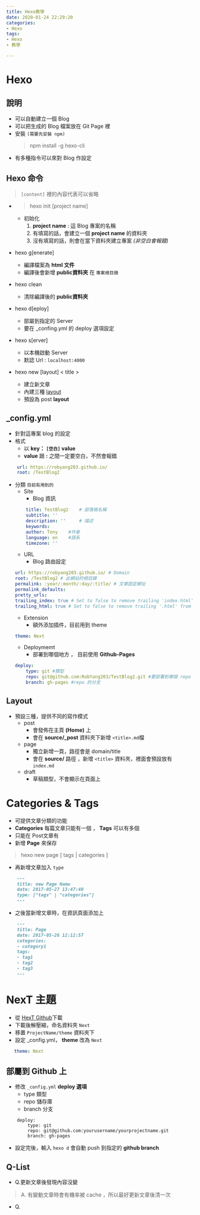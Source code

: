 ```yaml
---
title: Hexo教學
date: 2020-01-24 22:29:20
categories:
- Hexo
tags: 
- Hexo
- 教學

---
```


# Hexo

##  說明
* 可以自動建立一個 Blog 
* 可以把生成的 Blog 檔案放在 Git Page 裡
* 安裝 `(需要先安裝 npm)`
    > npm install -g hexo-cli
* 有多種指令可以來對 Blog 作設定

## Hexo 命令 
> `[content]` 裡的內容代表可以省略
* > hexo init [project name] 
    *  初始化          
        1. **project name** : 這 Blog 專案的名稱 
        2. 有填寫的話，會建立一個 **project name** 的資料夾 
        3. 沒有填寫的話，則會在當下資料夾建立專案 *(非空白會報錯)*

*  hexo g[enerate]
    *  編譯檔案為 **html 文件**
    *  編譯後會新增 **public資料夾** 在 `專案根目錄`
* hexo clean
    * 清除編譯後的 **public資料夾**
* hexo d[eploy]
    * 部屬到指定的 Server
    * 要在 _confing.yml 的 deploy 選項設定
* hexo s[erver]
    * 以本機啟動 Server
    * 默認 Url : `localhost:4000`

* hexo new [layout] < title >
    * 建立新文章
    * 內建三種 [layout](#Layout)
    * 預設為 post **layout**



## _config.yml
* 針對這專案 blog 的設定
* 格式
    * 以 **key： `[空白]` value** 
    * **value** 跟 **:** 之間一定要空白，不然會報錯
``` yml
    url: https://robyang203.github.io/
    root: /TestBlog2
```
* 分類 `目前有用到的`
    * Site
        * Blog 資訊
    ``` yml
        title: TestBlog2    # 部落格名稱
        subtitle: ''    
        description: ''     # 描述
        keywords:
        author: Tony    #作者
        language: en    #語系
        timezone: ''
    ```
    * URL
        * Blog 路由設定
    ``` yml
    url: https://robyang203.github.io/ # Domain
    root: /TestBlog2 # 此網站的根目錄
    permalink: :year/:month/:day/:title/ # 文章固定網址
    permalink_defaults:
    pretty_urls:
    trailing_index: true # Set to false to remove trailing 'index.html' from permalinks
    trailing_html: true # Set to false to remove trailing '.html' from permalinks
    ```
    * Extension
        * 額外添加插件，目前用到 theme
    ``` yml
    theme: Next 
    ```
    * Deploymemt
        * 部署到哪個地方 ， 目前使用 **Github-Pages**
    ``` yml
    deploy:
        type: git #類型
        repo: git@github.com:RobYang203/TestBlog2.git #要部署到哪個 repo
        branch: gh-pages #repo 的分支
    ```

    
## Layout
* 預設三種，提供不同的寫作模式
    * post
        * 會發佈在主頁 **(Home)** 上
        * 會在 **source/_post** 資料夾下新增 `<title>.md`檔
    * page
        * 獨立新增一頁，路徑會是 domain/title
        * 會在 **source/** 路徑 ，新增 `<title>` 資料夾，裡面會預設放有 `index.md` 
    * draft
        * 草稿類型，不會顯示在頁面上

# Categories & Tags
* 可提供文章分類的功能
* **Categories** 每篇文章只能有一個 ， **Tags** 可以有多個
* 只能在 Post文章有
* 新增 **Page** 來保存 
> hexo new page [ tags | categories ]
* 再新增文章加入 `type`
``` markdown
    ---
    title: new Page Namw
    date: 2017-05-27 13:47:40
    type: ["tags" | "categories"] 
    ---
```
* 之後當新增文章時，在資訊頁面添加上
``` md
    ---
    title: Page
    date: 2017-05-26 12:12:57
    categories: 
    - category1
    tags:
    - tag1
    - tag2
    - tag3
    ---
```

# NexT 主題
* 從 [HexT Github](https://github.com/theme-next/hexo-theme-next/releases)下載
* 下載後解壓縮，命名資料夾 `Next`
* 移置 `ProjectName/theme` 資料夾下
* 設定 _config.yml， **theme** 改為 `Next` 
 ``` yml
    theme: Next 
 ```
##  部屬到 Github 上

* 修改 `_config.yml`  **deploy 選項**
    * type 類型
    * repo 儲存庫
    * branch 分支
``` 
    deploy:
        type: git 
        repo: git@github.com:yourusername/yourprojectname.git
        branch: gh-pages
```

* 設定完後，輸入 `hexo d` 會自動 push 到指定的 **github branch**

## Q-List
* Q.更新文章後發現內容沒變
> A. 有變動文章時會有機率被 cache ，所以最好更新文章後清一次

* Q. 